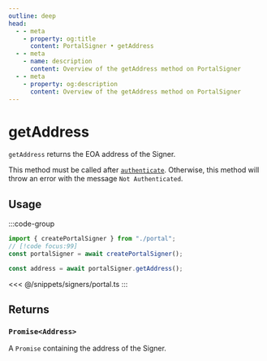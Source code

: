 ```yaml
---
outline: deep
head:
  - - meta
    - property: og:title
      content: PortalSigner • getAddress
  - - meta
    - name: description
      content: Overview of the getAddress method on PortalSigner
  - - meta
    - property: og:description
      content: Overview of the getAddress method on PortalSigner
---
```


# getAddress

`getAddress` returns the EOA address of the Signer.

This method must be called after [`authenticate`](/packages/aa-signers/portal/authenticate). Otherwise, this method will throw an error with the message `Not Authenticated`.

## Usage

:::code-group

```ts [example.ts]
import { createPortalSigner } from "./portal";
// [!code focus:99]
const portalSigner = await createPortalSigner();

const address = await portalSigner.getAddress();
```

<<< @/snippets/signers/portal.ts
:::

## Returns

### `Promise<Address>`

A `Promise` containing the address of the Signer.
